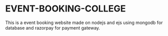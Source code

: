 # EVENT-BOOKING-COLLEGE
This is a event booking website made on nodejs and ejs using mongodb for database and razorpay for payment gateway.
